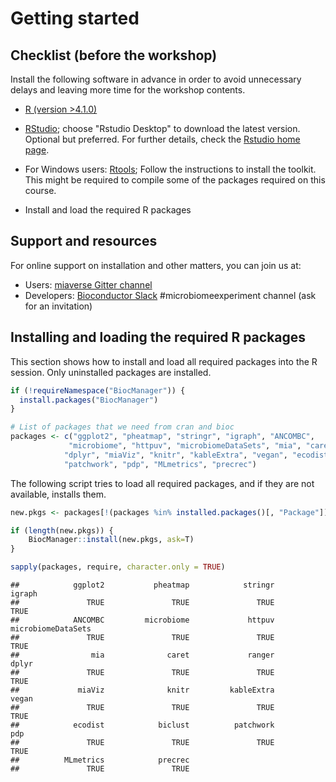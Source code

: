 
# Getting started


## Checklist (before the workshop)

Install the following software in advance in order to avoid
unnecessary delays and leaving more time for the workshop contents.


* [R (version >4.1.0)](https://www.r-project.org/) 

* [RStudio](https://www.rstudio.com/products/rstudio/download/);
  choose "Rstudio Desktop" to download the latest version. Optional
  but preferred. For further details, check the [Rstudio home
  page](https://www.rstudio.com/).
  
* For Windows users: [Rtools](https://cran.r-project.org/bin/windows/Rtools/rtools40.html);
  Follow the instructions to install the toolkit. This might be required to compile some of the 
  packages required on this course.

* Install and load the required R packages


## Support and resources


For online support on installation and other matters, you can join us at:

 * Users: [miaverse Gitter channel](https://gitter.im/microbiome/miaverse?utm_source=badge&utm_medium=badge&utm_campaign=pr-badge&utm_content=badge)
 * Developers: [Bioconductor Slack](https://bioc-community.herokuapp.com) #microbiomeexperiment channel (ask for an invitation)



## Installing and loading the required R packages

This section shows how to install and load all required packages into
the R session. Only uninstalled packages are installed.


```r
if (!requireNamespace("BiocManager")) {
  install.packages("BiocManager")
}

# List of packages that we need from cran and bioc 
packages <- c("ggplot2", "pheatmap", "stringr", "igraph", "ANCOMBC",
             "microbiome", "httpuv", "microbiomeDataSets", "mia", "caret", "ranger",
            "dplyr", "miaViz", "knitr", "kableExtra", "vegan", "ecodist", "biclust",
            "patchwork", "pdp", "MLmetrics", "precrec")
```
 
The following script tries to load all required packages, and if they are not available, installs them.

```r
new.pkgs <- packages[!(packages %in% installed.packages()[, "Package"])]

if (length(new.pkgs)) {
    BiocManager::install(new.pkgs, ask=T)
}

sapply(packages, require, character.only = TRUE)
```

```
##            ggplot2           pheatmap            stringr             igraph 
##               TRUE               TRUE               TRUE               TRUE 
##            ANCOMBC         microbiome             httpuv microbiomeDataSets 
##               TRUE               TRUE               TRUE               TRUE 
##                mia              caret             ranger              dplyr 
##               TRUE               TRUE               TRUE               TRUE 
##             miaViz              knitr         kableExtra              vegan 
##               TRUE               TRUE               TRUE               TRUE 
##            ecodist            biclust          patchwork                pdp 
##               TRUE               TRUE               TRUE               TRUE 
##          MLmetrics            precrec 
##               TRUE               TRUE
```

